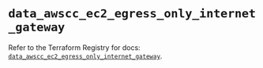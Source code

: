 # `data_awscc_ec2_egress_only_internet_gateway`

Refer to the Terraform Registry for docs: [`data_awscc_ec2_egress_only_internet_gateway`](https://registry.terraform.io/providers/hashicorp/awscc/0.70.0/docs/data-sources/ec2_egress_only_internet_gateway).
